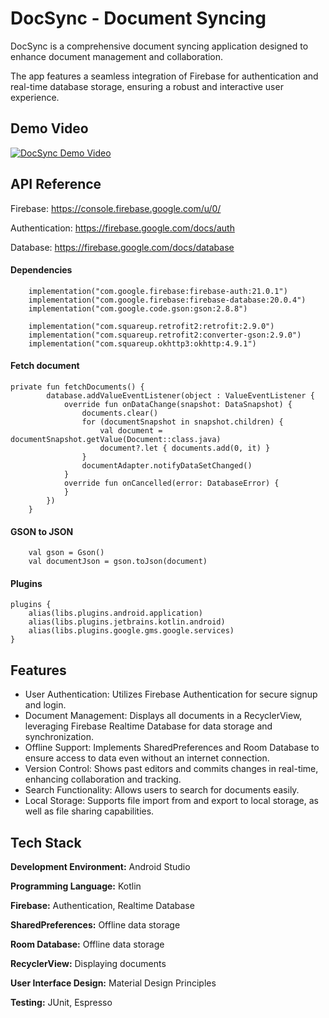 # DocSync - Document Syncing

DocSync is a comprehensive document syncing application designed to enhance document management and collaboration.

The app features a seamless integration of Firebase for authentication and real-time database storage, ensuring a robust and interactive user experience.

## Demo Video

[![DocSync Demo Video](https://img.youtube.com/vi/5tqxx5ZuGpw/hqdefault.jpg)](https://youtu.be/5tqxx5ZuGpw)

## API Reference
Firebase: https://console.firebase.google.com/u/0/

Authentication: https://firebase.google.com/docs/auth

Database: https://firebase.google.com/docs/database
#### Dependencies 

```
    implementation("com.google.firebase:firebase-auth:21.0.1")
    implementation("com.google.firebase:firebase-database:20.0.4")
    implementation("com.google.code.gson:gson:2.8.8")

    implementation("com.squareup.retrofit2:retrofit:2.9.0")
    implementation("com.squareup.retrofit2:converter-gson:2.9.0")
    implementation("com.squareup.okhttp3:okhttp:4.9.1")
```

#### Fetch document

```
private fun fetchDocuments() {
        database.addValueEventListener(object : ValueEventListener {
            override fun onDataChange(snapshot: DataSnapshot) {
                documents.clear()
                for (documentSnapshot in snapshot.children) {
                    val document = documentSnapshot.getValue(Document::class.java)
                    document?.let { documents.add(0, it) }
                }
                documentAdapter.notifyDataSetChanged()
            }
            override fun onCancelled(error: DatabaseError) {
            }
        })
    }
```
#### GSON to JSON
```
    val gson = Gson()
    val documentJson = gson.toJson(document)

```
#### Plugins

```
plugins {
    alias(libs.plugins.android.application)
    alias(libs.plugins.jetbrains.kotlin.android)
    alias(libs.plugins.google.gms.google.services)
}

```


## Features

- User Authentication: Utilizes Firebase Authentication for secure signup and login.
- Document Management: Displays all documents in a RecyclerView, leveraging Firebase Realtime Database for data storage and synchronization.
- Offline Support: Implements SharedPreferences and Room Database to ensure access to data even without an internet connection.
- Version Control: Shows past editors and commits changes in real-time, enhancing collaboration and tracking.
- Search Functionality: Allows users to search for documents easily.
- Local Storage: Supports file import from and export to local storage, as well as file sharing capabilities.


## Tech Stack

**Development Environment:** Android Studio

**Programming Language:** Kotlin

**Firebase:** Authentication, Realtime Database

**SharedPreferences:** Offline data storage

**Room Database:** Offline data storage

**RecyclerView:** Displaying documents

**User Interface Design:** Material Design Principles

**Testing:** JUnit, Espresso


